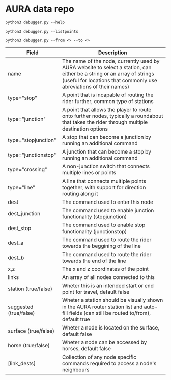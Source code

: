 # AURA data repo

`python3 debugger.py --help`

`python3 debugger.py --listpoints`

`python3 debugger.py --from <> --to <>`

| Field                  | Description                                                  |
| ---------------------- | ------------------------------------------------------------ |
| name                   | The name of the node, currently used by AURA website to select a station, can either be a string or an array of strings (useful for locations that commonly use abreviations of their names) |
| type="stop"            | A point that is incapable of routing the rider further, common type of stations |
| type="junction"        | A point that allows the player to route onto further nodes, typically a roundabout that takes the rider through multiple destination options |
| type="stopjunction"    | A stop that can become a junction by running an additional command |
| type="junctionstop"    | A junction that can become a stop by running an additional command |
| type="crossing"        | A non-junction switch that connects multiple lines or points |
| type="line"            | A line that connects multiple points together, with support for direction routing along it |
| dest                   | The command used to enter this node                          |
| dest_junction          | The command used to enable junction functionality (stopjunction) |
| dest_stop              | The command used to enable stop functionality (junctionstop) |
| dest_a                 | The command used to route the rider towards the beggining of the line |
| dest_b                 | The command used to route the rider towards the end of the line |
| x,z                    | The x and z coordinates of the point                         |
| links                  | An array of all nodes connected to this                      |
| station (true/false)   | Wheter this is an intended start or end point for travel, default false |
| suggested (true/false) | Wheter a station should be visually shown in the AURA router station list and auto-fill fields (can still be routed to/from), default true |
| surface (true/false)   | Wheter a node is located on the surface, default false       |
| horse (true/false)     | Wheter a node can be accessed by horses, default false       |
| [link_dests]           | Collection of any node specific commands required to access a node's neighbours |

